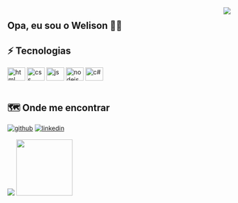 <img align="right" src="https://raw.githubusercontent.com/MicaelliMedeiros/micaellimedeiros/master/image/computer-illustration.png"/>

## Opa, eu sou o Welison 🤙🏽

## ⚡ Tecnologias

<div style="display: inline_block">
    <img alt="html" align="center" height="30" width="40" src="https://cdn.jsdelivr.net/gh/devicons/devicon/icons/html5/html5-original.svg"/>
    <img alt="css" align="center" height="30" width="40" src="https://cdn.jsdelivr.net/gh/devicons/devicon/icons/css3/css3-original.svg"/>
    <img alt="js" align="center" height="30" width="40" src="https://cdn.jsdelivr.net/gh/devicons/devicon/icons/javascript/javascript-original.svg"/>
    <img alt="nodejs" align="center" height="30" width="40" src="https://cdn.jsdelivr.net/gh/devicons/devicon/icons/nodejs/nodejs-original.svg"/>
    <img alt="c#" align="center" height="30" width="40" src="https://cdn.jsdelivr.net/gh/devicons/devicon/icons/csharp/csharp-original.svg"/>
</div>
<br>

## 🗺️ Onde me encontrar

<div>
    <a href="https://github.com/WelisonBR"><img alt="github" src="https://img.shields.io/badge/GitHub-100000?style=for-the-badge&logo=github&logoColor=white"/></a>
    <a href="https://www.linkedin.com/in/welison-dev01/"><img alt="linkedin" src="https://img.shields.io/badge/LinkedIn-0077B5?style=for-the-badge&logo=linkedin&logoColor=white"/></a>  
</div>
<br>

<div>
    <img src="https://github-readme-stats.vercel.app/api?username=WelisonBR&theme=dracula&show_icons=true"/> 
    <img height="127em" src="https://github-readme-stats.vercel.app/api/top-langs/?username=WelisonBR&layout=compact&langs_count=16&theme=dracula"/>
</div>
<br>

